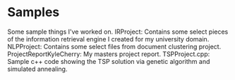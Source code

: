 # Samples
Some sample things I've worked on.
IRProject: Contains some select pieces of the information retrieval engine I created for my university domain. 
NLPProject: Contains some select files from document clustering project.
ProjectReportKyleCherry: My masters project report.
TSPProject.cpp: Sample c++ code showing the TSP solution via genetic algorithm and simulated annealing. 
